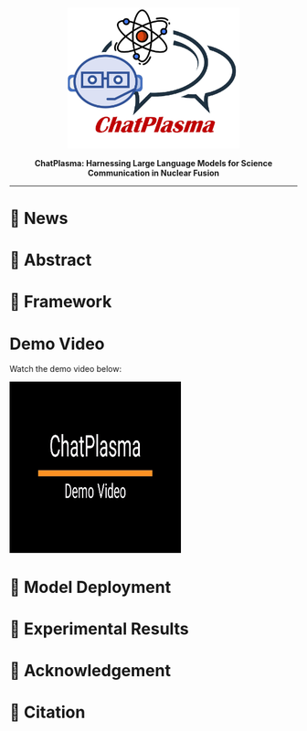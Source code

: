 <div align="center">

<img src="https://github.com/Event-AHU/ChatPlasma/blob/main/NFlogo.jpg" width="300">

**ChatPlasma: Harnessing Large Language Models for Science Communication in Nuclear Fusion** 

------

</div>



# :dart: News 



# :dart: Abstract 



# :dart: Framework 



# Demo Video 
Watch the demo video below:

<a href="https://youtu.be/0qq118cgzXk?si=2FphVeT2onN19QkL">
  <img src="https://github.com/Event-AHU/ChatPlasma/blob/main/ChatPlasma_Demo_1080P.firstIMG.jpg" alt="Watch the video" width="300" height="300">
</a>


# :dart: Model Deployment 



# :dart: Experimental Results 



# :dart: Acknowledgement 



# :dart: Citation 




